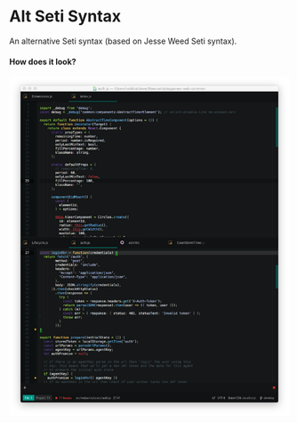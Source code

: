 # Alt Seti Syntax

An alternative Seti syntax (based on Jesse Weed Seti syntax).

#### How does it look?

![Screenshot](Screenshot.png)
